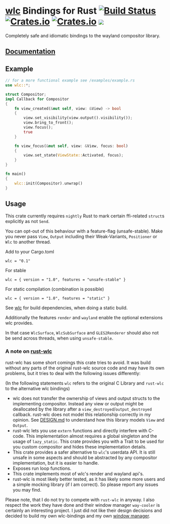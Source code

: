 # [wlc](https://github.com/Cloudef/wlc) Bindings for Rust [![Build Status](https://travis-ci.org/Drakulix/wlc.svg?branch=master)](https://travis-ci.org/Drakulix/wlc) [![Crates.io](https://img.shields.io/crates/v/wlc.svg)](https://crates.io/crates/simplelog) [![Crates.io](https://img.shields.io/crates/l/wlc.svg)](https://crates.io/crates/simplelog) [![](https://tokei.rs/b1/github/Drakulix/wlc)](https://github.com/Aaronepower/tokei)

Completely safe and idiomatic bindings to the wayland compositor library.

## [Documentation](https://drakulix.github.io/wlc)

## Example

```rust
// for a more functional example see /examples/example.rs
use wlc::*;

struct Compositor;
impl Callback for Compositor
{
    fn view_created(&mut self, view: &View) -> bool
    {
        view.set_visibility(view.output().visibility());
        view.bring_to_front();
        view.focus();
        true
    }

    fn view_focus(&mut self, view: &View, focus: bool)
    {
        view.set_state(ViewState::Activated, focus);
    }
}

fn main()
{
    wlc::init(Compositor).unwrap()
}
```

## Usage

This crate currently requires `nightly` Rust to mark certain ffi-related `struct`s explicitly as not `Send`.

You can opt-out of this behaviour with a feature-flag (unsafe-stable).
Make you never pass `View`, `Output` including their Weak-Variants, `Positioner` or `Wlc` to another thread.


Add to your Cargo.toml
```
wlc = "0.1"
```

For stable
```
wlc = { version = "1.0", features = "unsafe-stable" }
```

For static compilation (combination is possible)
```
wlc = { version = "1.0", features = "static" }
```
See [wlc](https://github.com/Cloudef/wlc) for build dependencies, when doing a static build.


Additionally the features `render` and `wayland` enable the optional extensions wlc provides.

In that case `WlcSurface`, `WlcSubSurface` and `GLES2Renderer` should also not be send across threads, when using `unsafe-stable`.


### A note on [rust-wlc](https://github.com/Immington-Industries/rust-wlc)

rust-wlc has some short comings this crate tries to avoid. It was build without any parts of the original rust-wlc source code and may have its own problems, but it tries to deal with the following issues differently:

(In the following statements `wlc` refers to the original C Library and `rust-wlc` to the alternative wlc bindings)

- wlc does not transfer the ownership of views and output structs to the implementing compositor. Instead any view or output might be deallocated by the library after a `view_destroyed`/`output_destroyed` callback. rust-wlc does not model this relationship correctly in my opinion. See [DESIGN.md](https://github.com/Drakulix/wlc.rs/tree/master/DESIGN.md) to understand how this library models `View` and `Output`.
- rust-wlc lets you use `extern` functions and directly interfere with C-code. This implementation almost requires a global singleton and the usage of `lazy_static`. This crate provides you with a Trait to be used for you custom compositor and hides these implementation details.
- This crate provides a safer alternative to `wlc`'s userdata API. It is still unsafe in some aspects and should be abstracted by any compositor implementation, but it is easier to handle.
- Exposes run loop functions.
- This crate implements most of wlc's render and wayland api's.
- rust-wlc is most likely better tested, as it has likely some more users and a simple mocking library (if I am correct). So please report any issues you may find.

Please note, that I do not try to compete with `rust-wlc` in anyway. I also respect the work they have done and their window manager `way-cooler` is certainly an interesting project.
I just did not like their design decisions and decided to build my own wlc-bindings and my own [window manager](https://github.com/Drakulix/fireplace).
